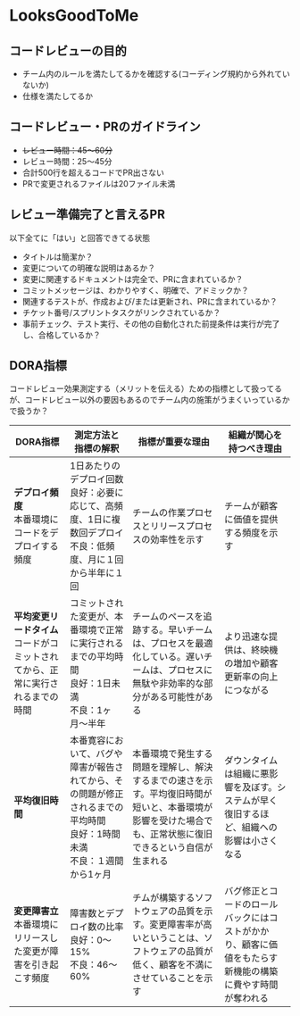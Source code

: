 # LooksGoodToMe

## コードレビューの目的
- チーム内のルールを満たしてるかを確認する(コーディング規約から外れていないか)
- 仕様を満たしてるか

## コードレビュー・PRのガイドライン
- ~~レビュー時間：45〜60分~~
- レビュー時間：25〜45分
- 合計500行を超えるコードでPR出さない
- PRで変更されるファイルは20ファイル未満

## レビュー準備完了と言えるPR
以下全てに「はい」と回答できてる状態
- タイトルは簡潔か？
- 変更についての明確な説明はあるか？
- 変更に関連するドキュメントは完全で、PRに含まれているか？
- コミットメッセージは、わかりやすく、明確で、アドミックか？
- 関連するテストが、作成および/または更新され、PRに含まれているか？
- チケット番号/スプリントタスクがリンクされているか？
- 事前チェック、テスト実行、その他の自動化された前提条件は実行が完了し、合格しているか？

## DORA指標
コードレビュー効果測定する（メリットを伝える）ための指標として扱ってるが、コードレビュー以外の要因もあるのでチーム内の施策がうまくいっているかで扱うか？

| DORA指標 | 測定方法と<br/>指標の解釈 | 指標が重要な理由 | 組織が関心を<br/>持つべき理由 |
|----|----|----|----|
| **デプロイ頻度**<br/>本番環境にコードをデプロイする頻度 | 1日あたりのデプロイ回数<br/>良好：必要に応じて、高頻度、1日に複数回デプロイ<br/>不良：低頻度、月に１回から半年に１回 | チームの作業プロセスとリリースプロセスの効率性を示す | チームが顧客に価値を提供する頻度を示す |
| **平均変更リードタイム**<br/>コードがコミットされてから、正常に実行されるまでの時間 | コミットされた変更が、本番環境で正常に実行されるまでの平均時間<br/>良好：1日未満<br/>不良：1ヶ月〜半年 | チームのペースを追跡する。早いチームは、プロセスを最適化している。遅いチームは、プロセスに無駄や非効率的な部分がある可能性がある | より迅速な提供は、終映機の増加や顧客更新率の向上につながる |
| **平均復旧時間** | 本番寛容において、バグや障害が報告されてから、その問題が修正されるまでの平均時間<br/>良好：1時間未満<br/>不良：１週間から1ヶ月 | 本番環境で発生する問題を理解し、解決するまでの速さを示す。平均復旧時間が短いと、本番環境が影響を受けた場合でも、正常状態に復旧できるという自信が生まれる | ダウンタイムは組織に悪影響を及ぼす。システムが早く復旧するほど、組織ヘの影響は小さくなる |
| **変更障害立**<br/>本番環境にリリースした変更が障害を引き起こす頻度 | 障害数とデプロイ数の比率<br/>良好：0〜15%<br/>不良：46〜60% | チムが構築するソフトウェアの品質を示す。変更障害率が高いということは、ソフトウェアの品質が低く、顧客を不満にさせていることを示す | バグ修正とコードのロールバックにはコストがかかり、顧客に価値をもたらす新機能の構築に費やす時間が奪われる |
